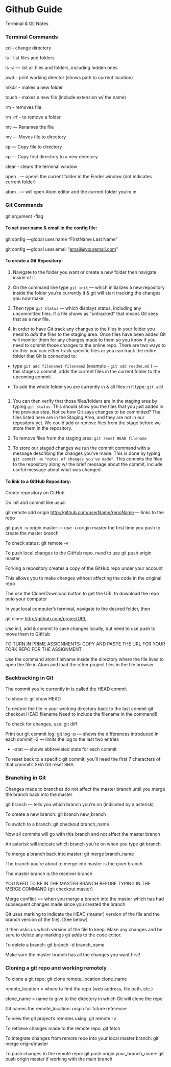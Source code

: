 # Github Guide

Terminal & Git Notes

### Terminal Commands
cd - change directory

ls - list files and folders

ls -a  — list all files and folders, including hidden ones

pwd - print working director (shows path to current location)  

mkdir - makes a new folder

touch - makes a new file (include extension w/ the name)

rm - removes file

rm -rf  - to remove a folder

mv <file-old> <file-new> — Renames the file

mv <file> <director> — Moves file to directory
 
cp <file> <directory> — Copy file to directory
 
cp <directory1> <directory2> — Copy first directory to a new directory 

clear - clears the terminal window

open . — opens the current folder in the Finder window (dot indicates current folder)

atom . — will open Atom editor and the current folder you’re in


### Git Commands

git argument -flag


#### To set user name & email in the config file:

git config —global user.name “FirstName Last Name”

git config —global user.email “email@youremail.com"


#### To create a Git Repository:

1. Navigate to the folder you want or create a new folder then navigate inside of it

1. On the command line type `git init` — which initializes a new repository inside the folder you’re currently it & git will start tracking the changes you now make

1. Then type `git status` —  which displays status, including any uncommitted files. If a file shows as "untracked" that means Git sees that as a new file.

1. In order to have Git track any changes to the files in your folder you need to *add* the files to the staging area. Once files have been added Git will monitor them for any changes made to them so you know if you need to commit those changes to the online repo. There are two ways to do this: you can either track specific files or you can track the entire folder that Git is connected to:

 * type `git add filename1 filename2` (example - `git add readme.md` ) — this stages a commit, adds the current files in the current folder to the upcoming commit

 * To add the whole folder you are currently in & all files in it type: `git add .`

1. You can then verify that those files/folders are in the staging area by typing `git status`. This should show you the files that you just added in the previous step. Notice how Git says changes to be committed? The files listed here are in the Staging Area, and they are not in our repository yet. We could add or remove files from the stage before we store them in the repository.

1. To remove files from the staging area: `git reset HEAD filename`

1. To store our staged changes we run the commit command with a message describing the changes you've made. This is done by typing `git commit -m "notes of changes you've made"`. This commits the files to the repository along w/ the brief message about the commit, include useful message about what was changed.


#### To link to a GitHub Repository:

Create repository on GitHub

Do init and commit like usual

git remote add origin http://github.com/userName/repoName — links to the repo

git push -u origin master — use -u origin master the first time you push to create the master branch

To check status: git remote -v 

To push local changes to the GitHub repo, need to use git push origin master

Forking a repository creates a copy of the GitHub repo under your account

This allows you to make changes without affecting the code in the original repo

The use the Clone/Download button to get the URL to download the repo onto your computer

In your local computer’s terminal, navigate to the desired folder, then

git clone http://github.com/projectURL

Use init, add & commit to save changes locally, but need to use push to move them to GitHub

TO TURN IN PRIME ASSIGNMENTS: COPY AND PASTE THE URL FOR YOUR FORK REPO FOR THE ASSIGNMENT

Use the command atom fileName inside the directory where the file lives to open the file in Atom and load the other project files in the file browser


### Backtracking in Git


The commit you’re currently in is called the HEAD commit

To show it: git show HEAD

To restore the file in your working directory back to the last commit
git checkout HEAD filename
Need to include the filename in the command!!

To check for changes, use: git diff

Print out git commit log: git log
-p — shows the differences introduced in each commit
-2 — limits the log to the last two entries
- -stat — shows abbreviated stats for each commit

To reset back to a specific git commit, you’ll need the first 7 characters of that commit’s SHA
Git reset SHA 

### Branching in Git


Changes made to branches do not affect the master branch until you merge the branch back into the master

git branch — tells you which branch you’re on (indicated by a asterisk)

To create a new branch: git branch new_branch

To switch to a branch: git checkout branch_name

Now all commits will go with this branch and not affect the master branch

An asterisk will indicate which branch you’re on when you type git branch

To merge a branch back into master: git merge branch_name

The branch you’re about to merge into master is the giver branch

The master branch is the receiver branch

YOU NEED TO BE IN THE MASTER BRANCH BEFORE TYPING IN THE MERGE COMMAND (git checkout master)

Merge conflict == when you merge a branch into the master which has had subsequent changes made since you created the branch

Git uses marking to indicate the HEAD (master) version of the file and the branch version of the file).  [See below] 

It then asks us which version of the file to keep.  Make any changes and be sure to delete any markings git adds to the code editor.

To delete a branch: git branch -d branch_name

Make sure the master branch has all the changes you want first!


### Cloning a git repo and working remotely


To clone a git repo: git clone remote_location clone_name

remote_location = where to find the repo (web address, file path, etc.)

clone_name = name to give to the directory in which Git will clone the repo

Git names the remote_location: origin for future reference

To view the git project’s remotes using: git remote -v

To retrieve changes made to the remote repo: git fetch

To integrate changes from remote repo into your local master branch: git merge origin/master

To push changes to the remote repo: git push origin your_branch_name: git push origin master if working with the main branch
 

